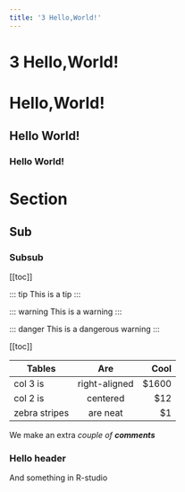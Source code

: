 ```yaml
---
title: '3 Hello,World!'
---
```

# 3 Hello,World!

# Hello,World!

## Hello World!

### Hello World!

# Section

## Sub

### Subsub

[[toc]] 

::: tip
This is a tip
:::   

::: warning
This is a warning
:::  

::: danger
This is a dangerous warning
:::  

[[toc]]  

| Tables        | Are           | Cool  |
| ------------- |:-------------:| -----:|
| col 3 is      | right-aligned | $1600 |
| col 2 is      | centered      |   $12 |
| zebra stripes | are neat      |    $1 |

We make an
extra *couple of* ***comments***  

### Hello header

And something in R-studio
